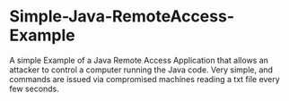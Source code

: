 # Simple-Java-RemoteAccess-Example

A simple Example of a Java Remote Access Application that allows an attacker to control a computer running the Java code. Very simple, and commands are issued via compromised machines reading a txt file every few seconds.
